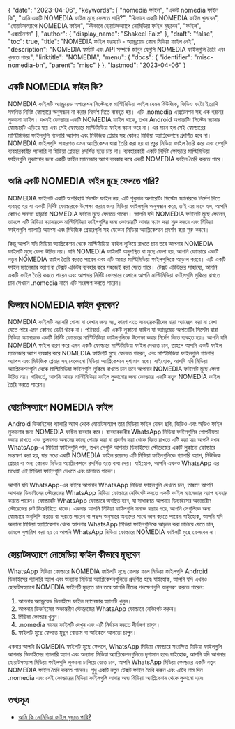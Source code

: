 {
  "date": "2023-04-06",
  "keywords": [
"nomedia ফাইল",
"একটি nomedia ফাইল কি",
"আমি একটি NOMEDIA ফাইল মুছে ফেলতে পারি?",
"কিভাবে একটি NOMEDIA ফাইল খুলবেন",
"হোয়াটসঅ্যাপে NOMEDIA ফাইল",
"কীভাবে হোয়াটসঅ্যাপে নোমিডিয়া ফাইল মুছবেন",
"ফাইল",
"এক্সটেনশন"
],
  "author": {
    "display_name": "Shakeel Faiz"
},
  "draft": "false",
  "toc": true,
  "title": "NOMEDIA ফাইল ফরম্যাট - অ্যান্ড্রয়েড কোন মিডিয়া ফাইল নেই",
  "description": "NOMEDIA ফর্ম্যাট এবং API সম্পর্কে জানুন যেগুলি NOMEDIA ফাইলগুলি তৈরি এবং খুলতে পারে৷",
  "linktitle": "NOMEDIA",
  "menu": {
    "docs": {
      "identifier": "misc-nomedia-bn",
      "parent": "misc"
}
},
  "lastmod": "2023-04-06"
}

## একটি NOMEDIA ফাইল কি?

NOMEDIA ফাইলটি অ্যান্ড্রয়েড অপারেশন সিস্টেমকে মাল্টিমিডিয়া ফাইল যেমন মিউজিক, ভিডিও ফটো ইত্যাদি সম্বলিত নির্দিষ্ট ফোল্ডারে অনুসন্ধান না করার নির্দেশ দিতে ব্যবহৃত হয়। এটি .nomedia এক্সটেনশন সহ এক ধরনের লুকানো ফাইল। যখনই ফোল্ডারে একটি NOMEDIA ফাইল থাকে, তখন Android অপারেটিং সিস্টেম স্ক্যানার ফোল্ডারটি এড়িয়ে যায় এবং সেই ফোল্ডারে মাল্টিমিডিয়া ফাইল স্ক্যান করে না। এর মানে হল সেই ফোল্ডারের মাল্টিমিডিয়া ফাইলগুলি গ্যালারি অ্যাপস এবং মিউজিক প্লেয়ার সহ কোনও মিডিয়া অ্যাপ্লিকেশনে প্রদর্শিত হবে না। NOMEDIA ফাইলগুলি সাধারণত এমন অ্যাপ্লিকেশন দ্বারা তৈরি করা হয় যা প্রচুর মিডিয়া ফাইল তৈরি করে এবং সেগুলি ব্যবহারকারীর গ্যালারি বা মিডিয়া প্লেয়ারে প্রদর্শিত হতে চায় না। ব্যবহারকারী একটি নির্দিষ্ট ফোল্ডারে মাল্টিমিডিয়া ফাইলগুলি লুকানোর জন্য একটি ফাইল ম্যানেজার অ্যাপ ব্যবহার করে একটি NOMEDIA ফাইল তৈরি করতে পারে।

## আমি একটি NOMEDIA ফাইল মুছে ফেলতে পারি?

NOMEDIA ফাইলটি একটি অপরিহার্য সিস্টেম ফাইল নয়, এটি শুধুমাত্র অপারেটিং সিস্টেম স্ক্যানারকে নির্দেশ দিতে ব্যবহৃত হয় যা একটি নির্দিষ্ট ফোল্ডারকে উপেক্ষা করার জন্য মিডিয়া ফাইলগুলি অনুসন্ধান করে, তাই এর মানে হল, আপনি কোনও সমস্যা ছাড়াই NOMEDIA ফাইল মুছে ফেলতে পারেন। আপনি যদি NOMEDIA ফাইলটি মুছে ফেলেন, তাহলে এটি মিডিয়া স্ক্যানারকে মাল্টিমিডিয়া ফাইলগুলির জন্য ফোল্ডারটি আবার স্ক্যান করা শুরু করবে এবং মিডিয়া ফাইলগুলি গ্যালারি অ্যাপস এবং মিউজিক প্লেয়ারগুলি সহ যেকোন মিডিয়া অ্যাপ্লিকেশনে প্রদর্শন করা শুরু করবে।

কিন্তু আপনি যদি মিডিয়া অ্যাপ্লিকেশন থেকে মাল্টিমিডিয়া ফাইল লুকিয়ে রাখতে চান তবে আপনার NOMEDIA ফাইলটি মুছে ফেলা উচিত নয়। যদি NOMEDIA ফাইলটি অনুপস্থিত বা মুছে ফেলা হয়, আপনি ফোল্ডারে একটি নতুন NOMEDIA ফাইল তৈরি করতে পারেন এবং এটি আবার মাল্টিমিডিয়া ফাইলগুলিকে আড়াল করবে। এটি একটি ফাইল ম্যানেজার অ্যাপ বা টেক্সট এডিটর ব্যবহার করে সহজেই করা যেতে পারে। টেক্সট এডিটরের সাহায্যে, আপনি একটি ফাইল তৈরি করতে পারেন এবং আপনার নির্দিষ্ট ফোল্ডারে যেখানে আপনি মাল্টিমিডিয়া ফাইলগুলি লুকিয়ে রাখতে চান সেখানে .nomedia নামে এটি সংরক্ষণ করতে পারেন।

## কিভাবে NOMEDIA ফাইল খুলবেন?

NOMEDIA ফাইলটি সরাসরি খোলা বা দেখার জন্য নয়, কারণ এতে ব্যবহারকারীদের দ্বারা অ্যাক্সেস করা বা দেখা যেতে পারে এমন কোনও ডেটা থাকে না। পরিবর্তে, এটি একটি লুকানো ফাইল যা অ্যান্ড্রয়েড অপারেটিং সিস্টেম দ্বারা মিডিয়া স্ক্যানারকে একটি নির্দিষ্ট ফোল্ডারে মাল্টিমিডিয়া ফাইলগুলিকে উপেক্ষা করার নির্দেশ দিতে ব্যবহৃত হয়। আপনি যদি NOMEDIA ফাইল ধারণ করে এমন একটি ফোল্ডারে মাল্টিমিডিয়া ফাইল দেখতে চান, তাহলে আপনি একটি ফাইল ম্যানেজার অ্যাপ ব্যবহার করে NOMEDIA ফাইলটি মুছে ফেলতে পারেন, এবং মাল্টিমিডিয়া ফাইলগুলি গ্যালারি অ্যাপস এবং মিউজিক প্লেয়ার সহ যেকোনো মিডিয়া অ্যাপ্লিকেশনে দৃশ্যমান হবে। যাইহোক, আপনি যদি মিডিয়া অ্যাপ্লিকেশনগুলি থেকে মাল্টিমিডিয়া ফাইলগুলি লুকিয়ে রাখতে চান তবে আপনার NOMEDIA ফাইলটি মুছে ফেলা উচিত নয়। পরিবর্তে, আপনি আবার মাল্টিমিডিয়া ফাইল লুকানোর জন্য ফোল্ডারে একটি নতুন NOMEDIA ফাইল তৈরি করতে পারেন।

## হোয়াটসঅ্যাপে NOMEDIA ফাইল

Android ডিভাইসের গ্যালারি অ্যাপ থেকে হোয়াটসঅ্যাপ তার মিডিয়া ফাইল যেমন ছবি, ভিডিও এবং অডিও ফাইল লুকানোর জন্য NOMEDIA ফাইল ব্যবহার করে। ব্যবহারকারীর WhatsApp মিডিয়া ফাইলগুলির গোপনীয়তা বজায় রাখতে এবং ভুলবশত অন্যদের কাছে শেয়ার করা বা প্রদর্শন করা থেকে বিরত রাখতে এটি করা হয়৷ আপনি যখন WhatsApp-এ মিডিয়া ফাইলগুলি পান, তখন সেগুলি আপনার ডিভাইসের স্টোরেজের একটি লুকানো ফোল্ডারে সংরক্ষণ করা হয়, যার মধ্যে একটি NOMEDIA ফাইল রয়েছে৷ এটি মিডিয়া ফাইলগুলিকে গ্যালারি অ্যাপ, মিউজিক প্লেয়ার বা অন্য কোনও মিডিয়া অ্যাপ্লিকেশনে প্রদর্শিত হতে বাধা দেয়। যাইহোক, আপনি এখনও WhatsApp এর মধ্যেই এই মিডিয়া ফাইলগুলি দেখতে এবং চালাতে পারেন।

আপনি যদি WhatsApp-এর বাইরে আপনার WhatsApp মিডিয়া ফাইলগুলি দেখতে চান, তাহলে আপনি আপনার ডিভাইসের স্টোরেজের WhatsApp মিডিয়া ফোল্ডারে নেভিগেট করতে একটি ফাইল ম্যানেজার অ্যাপ ব্যবহার করতে পারেন। ফোল্ডারটি WhatsApp ফোল্ডারে অবস্থিত হবে, যা সাধারণত আপনার ডিভাইসের অভ্যন্তরীণ স্টোরেজের রুট ডিরেক্টরিতে থাকে। একবার আপনি মিডিয়া ফাইলগুলি সনাক্ত করার পরে, আপনি সেগুলিকে অন্য ফোল্ডারে অনুলিপি করতে বা সরাতে পারেন বা পছন্দ অনুসারে অন্যদের সাথে ভাগ করতে পারেন৷ যাইহোক, আপনি যদি অন্যান্য মিডিয়া অ্যাপ্লিকেশন থেকে আপনার WhatsApp মিডিয়া ফাইলগুলিকে আড়াল করা চালিয়ে যেতে চান, তাহলে সুপারিশ করা হয় যে আপনি WhatsApp মিডিয়া ফোল্ডারে NOMEDIA ফাইলটি মুছে ফেলবেন না।

## হোয়াটসঅ্যাপে নোমেডিয়া ফাইল কীভাবে মুছবেন

WhatsApp মিডিয়া ফোল্ডারে NOMEDIA ফাইলটি মুছে ফেলার ফলে মিডিয়া ফাইলগুলি Android ডিভাইসের গ্যালারি অ্যাপ এবং অন্যান্য মিডিয়া অ্যাপ্লিকেশনগুলিতে প্রদর্শিত হবে৷ যাইহোক, আপনি যদি এখনও হোয়াটসঅ্যাপে NOMEDIA ফাইলটি মুছতে চান তবে আপনি নীচের পদক্ষেপগুলি অনুসরণ করতে পারেন:

1. আপনার অ্যান্ড্রয়েড ডিভাইসে ফাইল ম্যানেজার অ্যাপটি খুলুন।
2. আপনার ডিভাইসের অভ্যন্তরীণ স্টোরেজের WhatsApp ফোল্ডারে নেভিগেট করুন।
3. মিডিয়া ফোল্ডার খুলুন।
4. .nomedia নামের ফাইলটি দেখুন এবং এটি নির্বাচন করতে দীর্ঘক্ষণ চাপুন।
5. ফাইলটি মুছে ফেলতে মুছুন বোতাম বা আইকনে আলতো চাপুন।

একবার আপনি NOMEDIA ফাইলটি মুছে ফেললে, WhatsApp মিডিয়া ফোল্ডারে সংরক্ষিত মিডিয়া ফাইলগুলি আপনার ডিভাইসের গ্যালারি অ্যাপ এবং অন্যান্য মিডিয়া অ্যাপ্লিকেশনগুলিতে দৃশ্যমান হবে৷ যাইহোক, আপনি যদি আপনার হোয়াটসঅ্যাপ মিডিয়া ফাইলগুলি লুকানো চালিয়ে যেতে চান, আপনি WhatsApp মিডিয়া ফোল্ডারে একটি নতুন NOMEDIA ফাইল তৈরি করতে পারেন। শুধু একটি নতুন টেক্সট ফাইল তৈরি করুন এবং এটির নাম দিন .nomedia এবং সেই ফোল্ডারের মিডিয়া ফাইলগুলি আবার অন্য মিডিয়া অ্যাপ্লিকেশন থেকে লুকানো হবে৷

## তথ্যসূত্র
* [আমি কি নোমিডিয়া ফাইল মুছতে পারি?](https://www.quora.com/Can-I-delete-nomedia-files)


